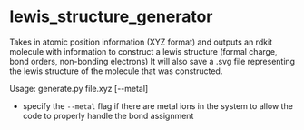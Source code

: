 # lewis_structure_generator

Takes in atomic position information (XYZ format) and outputs an rdkit molecule with information to construct a lewis structure (formal charge, bond orders, non-bonding electrons)
It will also save a .svg file representing the lewis structure of the molecule that was constructed.

Usage:
generate.py file.xyz [--metal]

- specify the `--metal` flag if there are metal ions in the system to allow the code to properly handle the bond assignment
